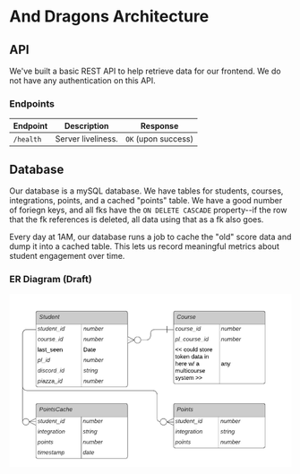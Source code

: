 # And Dragons Architecture

## API

We've built a basic REST API to help retrieve data for our frontend. We do not have any authentication on this API.

### Endpoints

| Endpoint  | Description        | Response            |
| --------- | ------------------ | ------------------- |
| `/health` | Server liveliness. | `OK` (upon success) |

## Database

Our database is a mySQL database. We have tables for students, courses, integrations, points, and a cached "points" table. We have a good number of foriegn keys, and all fks have the `ON DELETE CASCADE` property--if the row that the fk references is deleted, all data using that as a fk also goes.

Every day at 1AM, our database runs a job to cache the "old" score data and dump it into a cached table. This lets us record meaningful metrics about student engagement over time.

### ER Diagram (Draft)

![ER Diagram](./databaseDraft.png)

